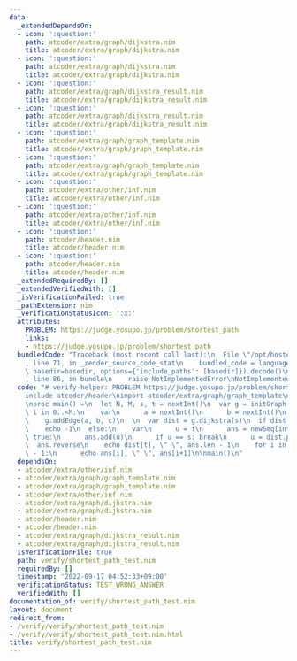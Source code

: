 ```yaml
---
data:
  _extendedDependsOn:
  - icon: ':question:'
    path: atcoder/extra/graph/dijkstra.nim
    title: atcoder/extra/graph/dijkstra.nim
  - icon: ':question:'
    path: atcoder/extra/graph/dijkstra.nim
    title: atcoder/extra/graph/dijkstra.nim
  - icon: ':question:'
    path: atcoder/extra/graph/dijkstra_result.nim
    title: atcoder/extra/graph/dijkstra_result.nim
  - icon: ':question:'
    path: atcoder/extra/graph/dijkstra_result.nim
    title: atcoder/extra/graph/dijkstra_result.nim
  - icon: ':question:'
    path: atcoder/extra/graph/graph_template.nim
    title: atcoder/extra/graph/graph_template.nim
  - icon: ':question:'
    path: atcoder/extra/graph/graph_template.nim
    title: atcoder/extra/graph/graph_template.nim
  - icon: ':question:'
    path: atcoder/extra/other/inf.nim
    title: atcoder/extra/other/inf.nim
  - icon: ':question:'
    path: atcoder/extra/other/inf.nim
    title: atcoder/extra/other/inf.nim
  - icon: ':question:'
    path: atcoder/header.nim
    title: atcoder/header.nim
  - icon: ':question:'
    path: atcoder/header.nim
    title: atcoder/header.nim
  _extendedRequiredBy: []
  _extendedVerifiedWith: []
  _isVerificationFailed: true
  _pathExtension: nim
  _verificationStatusIcon: ':x:'
  attributes:
    PROBLEM: https://judge.yosupo.jp/problem/shortest_path
    links:
    - https://judge.yosupo.jp/problem/shortest_path
  bundledCode: "Traceback (most recent call last):\n  File \"/opt/hostedtoolcache/Python/3.10.6/x64/lib/python3.10/site-packages/onlinejudge_verify/documentation/build.py\"\
    , line 71, in _render_source_code_stat\n    bundled_code = language.bundle(stat.path,\
    \ basedir=basedir, options={'include_paths': [basedir]}).decode()\n  File \"/opt/hostedtoolcache/Python/3.10.6/x64/lib/python3.10/site-packages/onlinejudge_verify/languages/nim.py\"\
    , line 86, in bundle\n    raise NotImplementedError\nNotImplementedError\n"
  code: "# verify-helper: PROBLEM https://judge.yosupo.jp/problem/shortest_path\n\n\
    include atcoder/header\nimport atcoder/extra/graph/graph_template\nimport atcoder/extra/graph/dijkstra\n\
    \nproc main() =\n  let N, M, s, t = nextInt()\n  var g = initGraph(N)\n\n  for\
    \ i in 0..<M:\n    var\n      a = nextInt()\n      b = nextInt()\n      c = nextInt()\n\
    \    g.addEdge(a, b, c)\n  \n  var dist = g.dijkstra(s)\n  if dist[t] == int.inf:\n\
    \    echo -1\n  else:\n    var\n      u = t\n      ans = newSeq[int]()\n    while\
    \ true:\n      ans.add(u)\n      if u == s: break\n      u = dist.prev(u)\n  \
    \  ans.reverse\n    echo dist[t], \" \", ans.len - 1\n    for i in 0..<ans.len\
    \ - 1:\n      echo ans[i], \" \", ans[i+1]\n\nmain()\n"
  dependsOn:
  - atcoder/extra/other/inf.nim
  - atcoder/extra/graph/graph_template.nim
  - atcoder/extra/graph/graph_template.nim
  - atcoder/extra/other/inf.nim
  - atcoder/extra/graph/dijkstra.nim
  - atcoder/extra/graph/dijkstra.nim
  - atcoder/header.nim
  - atcoder/header.nim
  - atcoder/extra/graph/dijkstra_result.nim
  - atcoder/extra/graph/dijkstra_result.nim
  isVerificationFile: true
  path: verify/shortest_path_test.nim
  requiredBy: []
  timestamp: '2022-09-17 04:52:33+09:00'
  verificationStatus: TEST_WRONG_ANSWER
  verifiedWith: []
documentation_of: verify/shortest_path_test.nim
layout: document
redirect_from:
- /verify/verify/shortest_path_test.nim
- /verify/verify/shortest_path_test.nim.html
title: verify/shortest_path_test.nim
---
```

